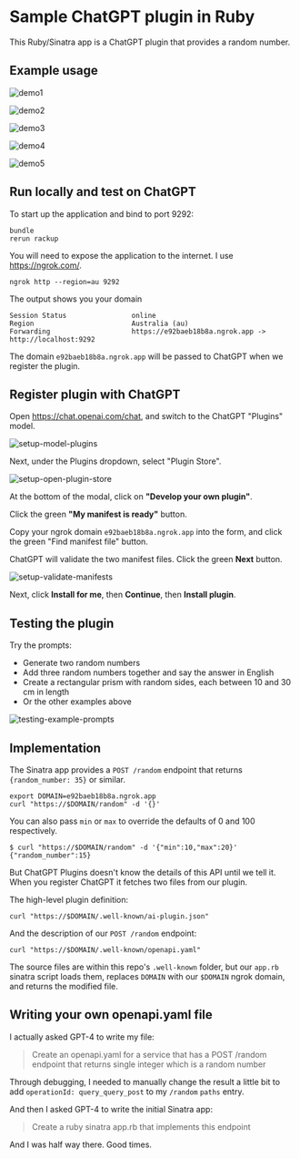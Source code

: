 # Sample ChatGPT plugin in Ruby

This Ruby/Sinatra app is a ChatGPT plugin that provides a random number.

## Example usage

![demo1](docs/demo1.png)

![demo2](docs/demo2.png)

![demo3](docs/demo3.png)

![demo4](docs/demo4.png)

![demo5](docs/demo5.png)

## Run locally and test on ChatGPT

To start up the application and bind to port 9292:

```plain
bundle
rerun rackup
```

You will need to expose the application to the internet. I use <https://ngrok.com/>.

```plain
ngrok http --region=au 9292
```

The output shows you your domain

```plain
Session Status                online
Region                        Australia (au)
Forwarding                    https://e92baeb18b8a.ngrok.app -> http://localhost:9292
```

The domain `e92baeb18b8a.ngrok.app` will be passed to ChatGPT when we register the plugin.

## Register plugin with ChatGPT

Open <https://chat.openai.com/chat>, and switch to the ChatGPT "Plugins" model.

![setup-model-plugins](docs/setup-model-plugins.png)

Next, under the Plugins dropdown, select "Plugin Store".

![setup-open-plugin-store](docs/setup-open-plugin-store.png)

At the bottom of the modal, click on **"Develop your own plugin"**.

Click the green **"My manifest is ready"** button.

Copy your ngrok domain `e92baeb18b8a.ngrok.app` into the form, and click the green "Find manifest file" button.

ChatGPT will validate the two manifest files. Click the green **Next** button.

![setup-validate-manifests](docs/setup-validate-manifests.png)

Next, click **Install for me**, then **Continue**, then **Install plugin**.

## Testing the plugin

Try the prompts:

* Generate two random numbers
* Add three random numbers together and say the answer in English
* Create a rectangular prism with random sides, each between 10 and 30 cm in length
* Or the other examples above

![testing-example-prompts](docs/testing-example-prompts.png)

## Implementation

The Sinatra app provides a `POST /random` endpoint that returns `{random_number: 35}` or similar.

```plain
export DOMAIN=e92baeb18b8a.ngrok.app
curl "https://$DOMAIN/random" -d '{}'
```

You can also pass `min` or `max` to override the defaults of 0 and 100 respectively.

```plain
$ curl "https://$DOMAIN/random" -d '{"min":10,"max":20}'
{"random_number":15}
```

But ChatGPT Plugins doesn't know the details of this API until we tell it. When you register ChatGPT it fetches two files from our plugin.

The high-level plugin definition:

```plain
curl "https://$DOMAIN/.well-known/ai-plugin.json"
```

And the description of our `POST /random` endpoint:

```plain
curl "https://$DOMAIN/.well-known/openapi.yaml"
```

The source files are within this repo's `.well-known` folder, but our `app.rb` sinatra script loads them, replaces `DOMAIN` with our `$DOMAIN` ngrok domain, and returns the modified file.

## Writing your own openapi.yaml file

I actually asked GPT-4 to write my file:

> Create an openapi.yaml for a service that has a POST /random endpoint that returns single integer which is a random number

Through debugging, I needed to manually change the result a little bit to add `operationId: query_query_post` to my `/random` `paths` entry.

And then I asked GPT-4 to write the initial Sinatra app:

> Create a ruby sinatra app.rb that implements this endpoint

And I was half way there. Good times.
